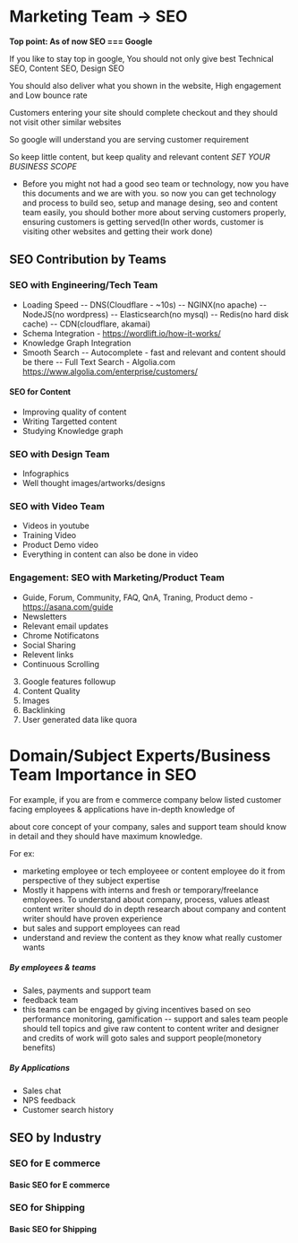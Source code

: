 # Marketing Team -> SEO

**Top point: As of now SEO === Google**

If you like to stay top in google, You should not only give best Technical SEO, Content SEO, Design SEO

You should also deliver what you shown in the website, High engagement and Low bounce rate

Customers entering your site should complete checkout and they should not visit other similar websites

So google will understand you are serving customer requirement

So keep little content, but keep quality and relevant content *SET YOUR BUSINESS SCOPE*

- Before you might not had a good seo team or technology, now you have this documents and we are with you. so now you can get technology and process to build seo, setup and manage desing, seo and content team easily, you should bother more about serving customers properly, ensuring customers is getting served(In other words, customer is visiting other websites and getting their work done)

## SEO Contribution by Teams

### SEO with Engineering/Tech Team

- Loading Speed 
-- DNS(Cloudflare - ~10s)
-- NGINX(no apache)
-- NodeJS(no wordpress)
-- Elasticsearch(no mysql)
-- Redis(no hard disk cache)
-- CDN(cloudflare, akamai)
- Schema Integration - https://wordlift.io/how-it-works/
- Knowledge Graph Integration
- Smooth Search 
-- Autocomplete - fast and relevant and content should be there
-- Full Text Search - Algolia.com https://www.algolia.com/enterprise/customers/


#### SEO for Content

- Improving quality of content
- Writing Targetted content
- Studying Knowledge graph

### SEO with Design Team

- Infographics
- Well thought images/artworks/designs

### SEO with Video Team

- Videos in youtube
- Training Video
- Product Demo video
- Everything in content can also be done in video


### Engagement: SEO with Marketing/Product Team
- Guide, Forum, Community, FAQ, QnA, Traning, Product demo - https://asana.com/guide
- Newsletters
- Relevant email updates
- Chrome Notificatons
- Social Sharing
- Relevent links
- Continuous Scrolling

3. Google features followup
4. Content Quality
5. Images
6. Backlinking
7. User generated data like quora

# Domain/Subject Experts/Business Team Importance in SEO
For example, if you are from e commerce company below listed customer facing employees & applications have in-depth knowledge of 

about core concept of your company, sales and support team should know in detail and they should have maximum knowledge.

For ex: 
- marketing employee or tech employeee or content employee do it from perspective of they subject expertise 
- Mostly it happens with interns and fresh or temporary/freelance employees. To understand about company, process, values atleast content writer should do in depth research about company and content writer should have proven experience
- but sales and support employees can read
- understand and review the content as they know what really customer wants

##### By employees & teams
- Sales, payments and support team
- feedback team
- this teams can be engaged by giving incentives based on seo performance monitoring, gamification
--  support and sales team people should tell topics and give raw content to content writer and designer and credits of work will goto sales and support people(monetory benefits)

##### By Applications
- Sales chat
- NPS feedback
- Customer search history


## SEO  by Industry

### SEO for E commerce

#### Basic SEO for E commerce


### SEO for Shipping

#### Basic SEO for Shipping

